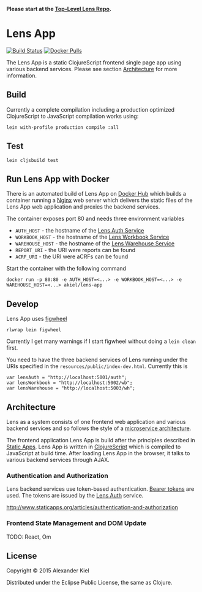 __Please start at the [Top-Level Lens Repo][11].__

# Lens App

[![Build Status](https://travis-ci.org/alexanderkiel/lens-app.svg?branch=master)](https://travis-ci.org/alexanderkiel/lens-app)
[![Docker Pulls](https://img.shields.io/docker/pulls/akiel/lens-app.svg)](https://hub.docker.com/r/akiel/lens-app/)

The Lens App is a static ClojureScript frontend single page app using various 
backend services. Please see section [Architecture](#architecture) for more 
information.

## Build

Currently a complete compilation including a production optimized ClojureScript
to JavaScript compilation works using:

    lein with-profile production compile :all

## Test

    lein cljsbuild test

## Run Lens App with Docker

There is an automated build of Lens App on [Docker Hub][10] which builds a
container running a [Nginx][7] web server which delivers the static files of the
Lens App web application and proxies the backend services.

The container exposes port 80 and needs three environment variables

 * `AUTH_HOST` - the hostname of the [Lens Auth Service][5]
 * `WORKBOOK_HOST` - the hostname of the [Lens Workbook Service][8]
 * `WAREHOUSE_HOST` - the hostname of the [Lens Warehouse Service][9]
 * `REPORT_URI` - the URI were reports can be found
 * `ACRF_URI` - the URI were aCRFs can be found

Start the container with the following command

    docker run -p 80:80 -e AUTH_HOST=<...> -e WORKBOOK_HOST=<...> -e WAREHOUSE_HOST=<...> akiel/lens-app

## Develop

Lens App uses [figwheel][6]

    rlwrap lein figwheel

Currently I get many warnings if I start figwheel without doing a `lein clean` 
first. 

You need to have the three backend services of Lens running under the URIs
specified in the `resources/public/index-dev.html`. Currently this is

    var lensAuth = "http://localhost:5001/auth";
    var lensWorkbook = "http://localhost:5002/wb";
    var lensWarehouse = "http://localhost:5003/wh";

## Architecture

Lens as a system consists of one frontend web application and various backend
services and so follows the style of a [microservice architecture][1].

The frontend application Lens App is build after the principles described in
[Static Apps][2]. Lens App is written in [ClojureScript][3] which is compiled to
JavaScript at build time. After loading Lens App in the browser, it talks to
various backend services through AJAX.

### Authentication and Authorization

Lens backend services use token-based authentication. [Bearer tokens][4] are
used. The tokens are issued by the [Lens Auth][5] service.

http://www.staticapps.org/articles/authentication-and-authorization

### Frontend State Management and DOM Update

TODO: React, Om

## License

Copyright © 2015 Alexander Kiel

Distributed under the Eclipse Public License, the same as Clojure.

[1]: <http://martinfowler.com/articles/microservices.html>
[2]: <http://www.staticapps.org/>
[3]: <https://github.com/clojure/clojurescript>
[4]: <https://tools.ietf.org/html/rfc6750>
[5]: <https://github.com/alexanderkiel/lens-auth>
[6]: <https://github.com/bhauman/lein-figwheel>
[7]: <http://nginx.org/>
[8]: <https://github.com/alexanderkiel/lens-workbook>
[9]: <https://github.com/alexanderkiel/lens-warehouse>
[10]: <https://registry.hub.docker.com/u/akiel/lens-app/>
[11]: <https://github.com/alexanderkiel/lens>

